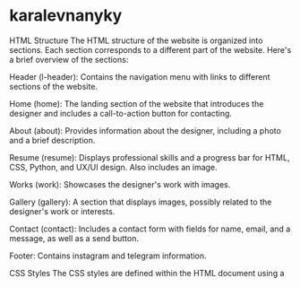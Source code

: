 # karalevnanyky
HTML Structure The HTML structure of the website is organized into sections. Each section corresponds to a different part of the website. Here's a brief overview of the sections:

Header (l-header): Contains the navigation menu with links to different sections of the website.

Home (home): The landing section of the website that introduces the designer and includes a call-to-action button for contacting.

About (about): Provides information about the designer, including a photo and a brief description.

Resume (resume): Displays professional skills and a progress bar for HTML, CSS, Python, and UX/UI design. Also includes an image.

Works (work): Showcases the designer's work with images.

Gallery (gallery): A section that displays images, possibly related to the designer's work or interests.

Contact (contact): Includes a contact form with fields for name, email, and a message, as well as a send button.

Footer: Contains instagram and telegram information.

CSS Styles The CSS styles are defined within the HTML document using a <style> tag and a :root declaration to define global variables for colors, fonts, and other properties. The styles are used to control the layout, fonts, colors, and responsiveness of the website.
Author This code was written and designed by Aruuke, the UX-UI Designer featured in the portfolio website.
